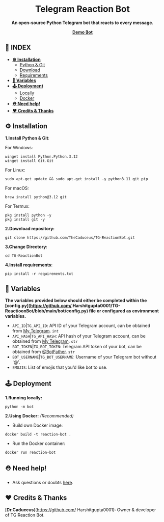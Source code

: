 <div align="center"><h1>Telegram Reaction Bot</h1>
<b>An open-source Python Telegram bot that reacts to every message.</b>

<a href="https://t.me/Reaction_02_bot"><b>Demo Bot</b></a>
</div>

## **📑 INDEX**

* [**⚙️ Installation**](#installation)
  * [Python & Git](#i-1)
  * [Download](#i-2)
  * [Requirements](#i-3)
* [**📝 Variables**](#variables)
* [**🕹 Deployment**](#deployment)
  * [Locally](#d-1)
  * [Docker](#d-2)
* [**⛑️ Need help!**](#help)
* [**❤️ Credits & Thanks**](#credits)

<a name="installation"></a>

## ⚙️ Installation

<a name="i-1"></a>

**1.Install Python & Git:**

For Windows:
```
winget install Python.Python.3.12
winget install Git.Git
```
For Linux:
```
sudo apt-get update && sudo apt-get install -y python3.11 git pip
```
For macOS:
```
brew install python@3.12 git
```
For Termux:
```
pkg install python -y
pkg install git -y
```

<a name="i-2"></a>

**2.Download repository:**
```
git clone https://github.com/TheCaduceus/TG-ReactionBot.git
```

**3.Change Directory:**

```
cd TG-ReactionBot
```

<a name="i-3"></a>

**4.Install requirements:**

```
pip install -r requirements.txt
```

<a name="variables"></a>

## 📝 Variables
**The variables provided below should either be completed within the [config.py](https://github.com/ Harshitgupta0001/TG-ReactioonBot/blob/main/bot/config.py) file or configured as environment variables.**
* `API_ID`|`TG_API_ID`: API ID of your Telegram account, can be obtained from [My Telegram](https://my.telegram.org). `int`
* `API_HASH`|`TG_API_HASH`: API hash of your Telegram account, can be obtained from [My Telegram](https://my.telegram.org). `str`
* `BOT_TOKEN`|`TG_BOT_TOKEN`: Telegram API token of your bot, can be obtained from [@BotFather](https://t.me/BotFather). `str`
* `BOT_USERNAME`|`TG_BOT_USERNAME`: Username of your Telegram bot without '@'.
* `EMOJIS`: List of emojis that you'd like bot to use.

<a name="deployment"></a>

## 🕹 Deployment

<a name="d-1"></a>

**1.Running locally:**
```
python -m bot
```

<a name="d-2"></a>

**2.Using Docker:** *(Recommended)*
* Build own Docker image:
```
docker build -t reaction-bot .
```
* Run the Docker container:
```
docker run reaction-bot
```

<a name="help"></a>

## ⛑️ Need help!
- Ask questions or doubts [here](https://t.me/harshit_g91).

<a name="credits"></a>

## ❤️ Credits & Thanks

[**Dr.Caduceus**](https://github.com/ Harshitgupta0001): Owner & developer of TG Reaction Bot.
